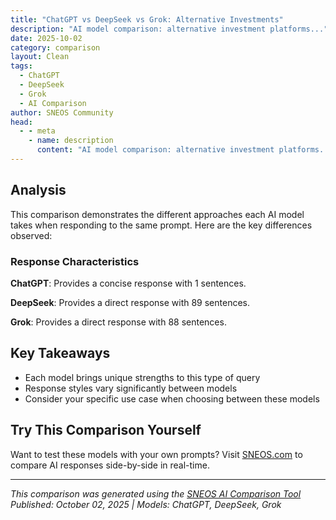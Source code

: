 ```yaml
---
title: "ChatGPT vs DeepSeek vs Grok: Alternative Investments"
description: "AI model comparison: alternative investment platforms..."
date: 2025-10-02
category: comparison
layout: Clean
tags:
  - ChatGPT
  - DeepSeek
  - Grok
  - AI Comparison
author: SNEOS Community
head:
  - - meta
    - name: description
      content: "AI model comparison: alternative investment platforms..."
---
```


<ChatComparison
  title="ChatGPT vs DeepSeek vs Grok: Alternative Investments"
  prompt="alternative investment platforms"
  :responses='{
    "ChatGPT": "Error calling OpenAI API.",
    "DeepSeek": "Of course. \u0022Alternative investment platforms\u0022 is a broad and rapidly growing sector of fintech. These platforms use technology to democratize access to investment classes that were traditionally the domain of the wealthy or institutional investors.\n\nLet\u0027s break down what they are, the major types, key players, and what to consider before using them.\n\n### What Are Alternative Investment Platforms?\n\nThese are online marketplaces or software that allow individual investors to buy, trade, or gain exposure to assets **outside of the traditional \u0022long-only\u0022 stocks, bonds, and cash.**\n\n**Traditional Investments:** Publicly traded company stocks (Apple, Tesla), ETFs, Mutual Funds, Government Bonds.\n**Alternative Investments:** Everything else\u2014Real Estate, Private Equity, Venture Capital, Fine Art, Collectibles, Cryptocurrencies, Commodities, etc.\n\n---\n\n### Major Categories of Platforms \u0026 Key Players\n\nHere\u2019s a look at the different types of platforms, categorized by the asset class they focus on.\n\n#### 1. Real Estate Crowdfunding\nThese platforms allow you to invest in commercial or residential real estate projects with much lower capital requirements than buying a property outright.\n*   **Fundrise:** Focuses on eREITs and eFunds, making it very accessible for beginners. Low minimums (~$10).\n*   **Yieldstreet:** Offers real estate alongside other alternatives like litigation finance and art. Higher minimums, often $10,000\u002B.\n*   **CrowdStreet:** Targets accredited investors and focuses on commercial real estate projects. Higher potential returns but higher risk.\n*   **Arrived Homes / Ark7:** Allows you to buy shares of single-family rental properties and earn a portion of the rental income and appreciation.\n\n#### 2. Private Equity \u0026 Venture Capital\nThese platforms provide access to startups and private companies at various stages of growth.\n*   **AngelList:** The giant in this space. Connects startups with angel investors and job seekers. Offers funds and direct investments.\n*   **SeedInvest / StartEngine / Wefunder:** Equity crowdfunding platforms where anyone (often including non-accredited investors) can invest in early-stage startups.\n*   **CircleUp:** Focuses on early-stage consumer brands.\n\n#### 3. Art \u0026 Collectibles\nPlatforms that fractionalize high-value assets like fine art, trading cards, or vintage cars.\n*   **Masterworks:** The leader in fine art fractionalization. They buy blue-chip art, file it with the SEC, and you can buy shares. Focuses on art as an asset class for appreciation.\n*   **Rally Rd. / Otis (acquired by Public):** Allows fractional investing in a wider range of collectibles (cars, watches, comics, sneakers).\n*   **Collectable:** Specializes in sports memorabilia and trading cards (e.g., a fraction of a LeBron James rookie card).\n\n#### 4. Private Credit / Peer-to-Peer (P2P) Lending\nPlatforms that connect borrowers with individual lenders, bypassing traditional banks.\n*   **Prosper / LendingClub:** Pioneers in the P2P personal loan space. You fund parts of loans and receive monthly payments with interest.\n*   **Funding Circle:** Focuses on small business loans.\n\n#### 5. Broad Multi-Asset Platforms\nThese are like \u0022alternative investment supermarkets,\u0022 offering a curated selection from several categories.\n*   **Alto:** A standout platform with an IRA focus. Their Alto IRA allows you to use retirement funds to invest in a wide range of alternatives (startups, crypto, real estate) through partnerships with other platforms.\n*   **iCapital Network:** Primarily for financial advisors and their high-net-worth clients, offering access to premium private equity and hedge funds.\n\n#### 6. Crypto \u0026 Digital Assets\nWhile exchanges like Coinbase are well-known, some platforms are pushing into more complex crypto-based yields and services.\n*   **Coinbase / Kraken:** Standard exchanges for buying major cryptocurrencies.\n*   **Nexo / BlockFi (now restructuring):** Offered crypto lending and interest-earning accounts (now under more regulatory scrutiny).\n\n---\n\n### Key Benefits of Using These Platforms\n\n1.  **Democratization \u0026 Access:** You can invest in a Picasso or a skyscraper with a few hundred dollars.\n2.  **Portfolio Diversification:** Alternatives often have a low correlation to the stock market, which can help reduce overall portfolio risk.\n3.  **Potential for Higher Returns:** Some asset classes, like venture capital, offer outsized return potential (along with high risk).\n4.  **Direct Ownership:** You often own a direct or fractional share of the underlying asset, unlike a stock which is a share of a company.\n\n---\n\n### Crucial Risks and Considerations\n\n1.  **Illiquidity:** This is the biggest risk. Many alternatives have lock-up periods (e.g., 5-10 years). You often **cannot** sell your investment easily like a stock. Some platforms are creating secondary markets, but they are thin.\n2.  **High Risk \u0026 Volatility:** Startups fail, real estate projects can go bankrupt, and art markets can be fickle. You can lose your entire investment.\n3.  **High Fees:** Management fees, performance fees, and acquisition fees can be significantly higher than those for index funds.\n4.  **Complexity:** These are complex investments. It\u0027s crucial to understand the business model, the fee structure, and the exit strategy.\n5.  **Accredited Investor Rules:** Many of the best opportunities are restricted to \u0022Accredited Investors\u0022 (high income/net worth), limiting access for the general public.\n6.  **Due Diligence:** The platform does the initial vetting, but you are still responsible for understanding each specific investment.\n\n### Before You Invest: A Checklist\n\n*   **Read the Fine Print:** Understand the fee structure and the liquidity terms. How and when do you get your money back?\n*   **Start Small:** Allocate only a small portion of your portfolio (e.g., 5-10%) to these speculative investments.\n*   **Diversify Within Alternatives:** Don\u0027t put all your \u0022alt\u0022 money into one startup or one piece of art. Spread it across different platforms and asset classes.\n*   **Understand Your Time Horizon:** Only invest money you are confident you won\u0027t need for the next 5-10 years.\n*   **Check the Platform\u0027s Track Record:** How long have they been in business? Have they had any regulatory issues?\n\nIn summary, alternative investment platforms are powerful tools for building a modern, diversified portfolio. However, they are not a substitute for a core portfolio of traditional assets. They are speculative satellites to that core, offering exciting potential but requiring a careful, educated, and patient approach.",
    "Grok": "Alternative investment platforms are online marketplaces or services that allow individuals and institutions to invest in non-traditional assets beyond stocks, bonds, and cash. These platforms provide access to opportunities such as real estate, private equity, venture capital, hedge funds, cryptocurrencies, collectibles, and more. Below is an overview of alternative investment platforms, their types, and some popular examples:\n\n---\n\n### **What Are Alternative Investments?**\nAlternative investments are asset classes that fall outside the conventional categories of stocks, bonds, and cash. They often have different risk-return profiles, lower correlation to traditional markets, and may require higher minimum investments or longer lock-up periods. Common alternative investments include:\n- Real estate (crowdfunding, REITs)\n- Private equity and venture capital\n- Hedge funds\n- Commodities (gold, silver, oil)\n- Cryptocurrencies and blockchain assets\n- Collectibles (art, wine, NFTs)\n- Peer-to-peer lending\n- Infrastructure projects\n\n---\n\n### **What Are Alternative Investment Platforms?**\nThese are digital tools or marketplaces that democratize access to alternative investments, often lowering the barriers to entry for retail investors. They typically offer:\n- Access to curated investment opportunities.\n- Transparent fee structures.\n- Tools for portfolio management and tracking.\n- Educational resources for investors.\n\nMany platforms cater to both accredited and non-accredited investors, though some investments may still require accreditation (based on income or net worth, as defined by regulations like the SEC in the U.S.).\n\n---\n\n### **Types of Alternative Investment Platforms**\n1. **Real Estate Crowdfunding Platforms**\n   - Allow investors to pool funds to invest in properties or real estate projects.\n   - Examples: Fundrise, RealtyMogul, CrowdStreet.\n   \n2. **Private Equity and Venture Capital Platforms**\n   - Provide access to early-stage startups or private companies.\n   - Examples: AngelList, SeedInvest, StartEngine.\n\n3. **Peer-to-Peer Lending Platforms**\n   - Facilitate loans between individuals or small businesses, bypassing traditional banks.\n   - Examples: LendingClub, Prosper, Funding Circle.\n\n4. **Cryptocurrency and Blockchain Platforms**\n   - Offer investment in digital assets, NFTs, or decentralized finance (DeFi) projects.\n   - Examples: Coinbase, Binance, Kraken, OpenSea (for NFTs).\n\n5. **Collectibles and Fractional Ownership Platforms**\n   - Enable investment in fractional shares of art, wine, vintage cars, or other collectibles.\n   - Examples: Masterworks (art), Rally (collectibles), Vinovest (wine).\n\n6. **Hedge Fund and Managed Fund Platforms**\n   - Provide exposure to hedge funds or alternative strategies for accredited investors.\n   - Examples: Hedgeable, CAIS, iCapital Network.\n\n7. **Impact Investing Platforms**\n   - Focus on investments that generate social or environmental impact alongside financial returns.\n   - Examples: Swell Investing, Calvert Impact Capital.\n\n---\n\n### **Popular Alternative Investment Platforms**\nHere are some notable platforms across various categories:\n\n#### **1. Real Estate Crowdfunding**\n- **Fundrise**: Offers eREITs and real estate funds with low minimums for non-accredited investors. Focuses on residential and commercial properties.\n- **RealtyMogul**: Provides access to commercial real estate deals for both accredited and non-accredited investors.\n- **CrowdStreet**: Focuses on commercial real estate for accredited investors with higher minimums.\n\n#### **2. Startups and Venture Capital**\n- **AngelList**: A platform for investing in startups and connecting with angel investors. Primarily for accredited investors.\n- **SeedInvest**: Allows both accredited and non-accredited investors to invest in startups with low minimums.\n- **StartEngine**: A crowdfunding platform for startups, focusing on equity crowdfunding.\n\n#### **3. Peer-to-Peer Lending**\n- **LendingClub**: One of the largest P2P lending platforms, offering personal and business loans.\n- **Prosper**: A marketplace for personal loans with a focus on individual investors earning returns through lending.\n- **Funding Circle**: Focuses on small business loans for investors seeking fixed-income returns.\n\n#### **4. Cryptocurrency and Digital Assets**\n- **Coinbase**: A leading crypto exchange offering access to Bitcoin, Ethereum, and other digital assets.\n- **Binance**: A global crypto platform with a wide range of tokens and DeFi investment options.\n- **OpenSea**: A marketplace for NFTs, allowing users to invest in digital collectibles.\n\n#### **5. Fractional Ownership and Collectibles**\n- **Masterworks**: Offers fractional ownership in high-value artwork, making art investment accessible.\n- **Rally**: Allows investors to buy fractional shares in rare collectibles like vintage cars and sports memorabilia.\n- **Vinovest**: Focuses on fine wine investments with managed portfolios.\n\n#### **6. Impact and Sustainable Investing**\n- **Swell Investing**: Focuses on socially responsible investments (though it has been absorbed into other platforms).\n- **Calvert Impact Capital**: Offers investment products focused on positive social and environmental outcomes.\n\n---\n\n### **Benefits of Alternative Investment Platforms**\n- **Diversification**: Exposure to assets with low correlation to traditional markets.\n- **Accessibility**: Lower minimum investment thresholds compared to traditional alternative investments.\n- **Transparency**: Many platforms provide clear information on fees, risks, and performance.\n- **Convenience**: Digital interfaces make investing and tracking portfolios easy.\n\n---\n\n### **Risks and Considerations**\n- **Liquidity Risk**: Many alternative investments have long lock-up periods or limited secondary markets.\n- **Higher Fees**: Management and performance fees can be significant.\n- **Regulatory Risks**: Some platforms and investments may not be fully regulated.\n- **Market Risk**: Many alternative assets are speculative and can be highly volatile (e.g., cryptocurrencies, startups).\n- **Accreditation Requirements**: Certain investments may be restricted to accredited investors.\n\n---\n\n### **How to Choose an Alternative Investment Platform**\n1. **Understand Your Goals**: Are you seeking income, growth, or diversification? Different platforms cater to different objectives.\n2. **Check Accreditation Requirements**: Ensure you qualify for the platform\u2019s offerings.\n3. **Evaluate Fees**: Look for platforms with transparent and reasonable fee structures.\n4. **Research Track Record**: Review the platform\u2019s history, user reviews, and performance of past deals.\n5. **Risk Tolerance**: Assess the risk level of the investments offered and ensure they align with your profile.\n6. **Security and Regulation**: Choose platforms that comply with local regulations and have strong security measures.\n\n---\n\nAlternative investment platforms have made it easier for retail investors to diversify their portfolios and explore new asset classes. However, due diligence is critical, as these investments often carry higher risks. If you\u2019re new to this space, consider starting with smaller investments or consulting a financial advisor to align your choices with your overall financial plan. Let me know if you\u0027d like more details on a specific platform or type of investment!"
  }'
  published-date="10:10"
/>

## Analysis

This comparison demonstrates the different approaches each AI model takes when responding to the same prompt. Here are the key differences observed:

### Response Characteristics

**ChatGPT**: Provides a concise response with 1 sentences. 

**DeepSeek**: Provides a direct response with 89 sentences. 

**Grok**: Provides a direct response with 88 sentences. 

## Key Takeaways

- Each model brings unique strengths to this type of query
- Response styles vary significantly between models
- Consider your specific use case when choosing between these models

## Try This Comparison Yourself

Want to test these models with your own prompts? Visit [SNEOS.com](https://sneos.com) to compare AI responses side-by-side in real-time.

---

*This comparison was generated using the [SNEOS AI Comparison Tool](https://sneos.com)*
*Published: October 02, 2025 | Models: ChatGPT, DeepSeek, Grok*
